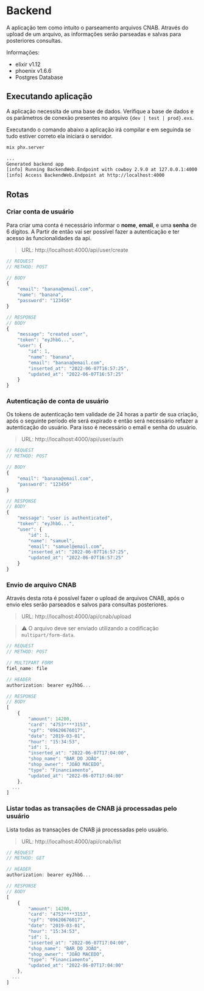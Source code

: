 # Backend

A aplicação tem como intuito o parseamento arquivos CNAB.
Através do upload de um arquivo, as informações serão
parseadas e salvas para posteriores consultas.

Informações:
- elixir v1.12
- phoenix v1.6.6
- Postgres Database

## Executando aplicação
A aplicação necessita de uma base de dados. 
Verifique a base de dados e os parâmetros de conexão presentes
no arquivo `{dev | test | prod}.exs`.

Executando o comando abaixo a aplicação irá compilar e em 
seguinda se tudo estiver correto ela iniciará o servidor.

```bash
mix phx.server

...
Generated backend app
[info] Running BackendWeb.Endpoint with cowboy 2.9.0 at 127.0.0.1:4000 (http)
[info] Access BackendWeb.Endpoint at http://localhost:4000
```


## Rotas

### Criar conta de usuário
Para criar uma conta é necessário informar o
**nome**, **email**, e uma **senha** de 6 dígitos.
A Partir de então vai ser possível fazer a autenticação
e ter acesso às funcionalidades da api.

> URL: http://localhost:4000/api/user/create

```javascript
// REQUEST
// METHOD: POST

// BODY
{
	"email": "banana@email.com",
	"name": "banana",
	"password": "123456"
}
```

```javascript
// RESPONSE
// BODY
{
	"message": "created user",
	"token": "eyJhbG...",
	"user": {
		"id": 1,
		"name": "banana",
		"email": "banana@email.com",
		"inserted_at": "2022-06-07T16:57:25",
		"updated_at": "2022-06-07T16:57:25"
	}
}
```

### Autenticação de conta de usuário
Os tokens de autenticação tem validade de 24 horas
a partir de sua criação, após o seguinte período ele
será expirado e então será necessário refazer a
autenticação do usuário. Para isso é necessário o
email e senha do usuário.


> URL: http://localhost:4000/api/user/auth

```javascript
// REQUEST
// METHOD: POST

// BODY
{
	"email": "banana@email.com",
	"password": "123456"
}

```

```javascript
// RESPONSE
// BODY
{
	"message": "user is authenticated",
	"token": "eyJhbG...",
	"user": {
		"id": 1,
		"name": "samuel",
		"email": "samuel@email.com",
		"inserted_at": "2022-06-07T16:57:25",
		"updated_at": "2022-06-07T16:57:25"
	}
}
```

### Envio de arquivo CNAB
Através desta rota é possível fazer o upload de arquivos CNAB,
após o envio eles serão parseados e salvos para consultas posteriores.

> URL: http://localhost:4000/api/cnab/upload

> :warning: O arquivo deve ser enviado utilizando a codificação `multipart/form-data`.

```javascript
// REQUEST
// METHOD: POST

// MULTIPART FORM
fiel_name: file

// HEADER
authorization: bearer eyJhbG...

```

```javascript
// RESPONSE
// BODY
[
	{
		"amount": 14200,
		"card": "4753****3153",
		"cpf": "09620676017",
		"date": "2019-03-01",
		"hour": "15:34:53",
		"id": 1,
		"inserted_at": "2022-06-07T17:04:00",
		"shop_name": "BAR DO JOÃO",
		"shop_owner": "JOÃO MACEDO",
		"type": "Financiamento",
		"updated_at": "2022-06-07T17:04:00"
	},
  ...
]
```

### Listar todas as transações de CNAB já processadas pelo usuário
Lista todas as transações de CNAB já processadas pelo usuário.

> URL: http://localhost:4000/api/cnab/list

```javascript
// REQUEST
// METHOD: GET

// HEADER
authorization: bearer eyJhbG...
```

```javascript
// RESPONSE
// BODY
[
	{
		"amount": 14200,
		"card": "4753****3153",
		"cpf": "09620676017",
		"date": "2019-03-01",
		"hour": "15:34:53",
		"id": 1,
		"inserted_at": "2022-06-07T17:04:00",
		"shop_name": "BAR DO JOÃO",
		"shop_owner": "JOÃO MACEDO",
		"type": "Financiamento",
		"updated_at": "2022-06-07T17:04:00"
	},
  ...
]
```
